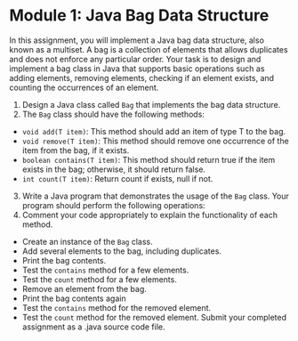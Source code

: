 # Module 1: Java Bag Data Structure
In this assignment, you will implement a Java bag data structure, also known as a multiset. A bag is a collection of elements that allows duplicates and does not enforce any particular order. Your task is to design and implement a bag class in Java that supports basic operations such as adding elements, removing elements, checking if an element exists, and counting the occurrences of an element.

1. Design a Java class called `Bag` that implements the bag data structure.
2. The `Bag` class should have the following methods:
- `void add(T item)`: This method should add an item of type T to the bag.
- `void remove(T item)`: This method should remove one occurrence of the item from the bag, if it exists.
- `boolean contains(T item)`: This method should return true if the item exists in the bag; otherwise, it should return false.
- `int count(T item)`: Return count if exists, null if not.   
3. Write a Java program that demonstrates the usage of the `Bag` class. Your program should perform the following operations:
4. Comment your code appropriately to explain the functionality of each method.
- Create an instance of the `Bag` class.
- Add several elements to the bag, including duplicates.
- Print the bag contents.
- Test the `contains` method for a few elements.
- Test the `count` method for a few elements.
- Remove an element from the bag.
- Print the bag contents again
- Test the `contains` method for the removed element.
- Test the `count` method for the removed element.
Submit your completed assignment as a .java source code file.
